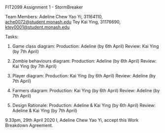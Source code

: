 FIT2099 Assignment 1 - StormBreaker

Team Members:
Adeline Chew Yao Yi, 31164110, ache0072@student.monash.edu
Tey Kai Ying, 31176690, ktey0001@student.monash.edu

Tasks:
1. Game class diagram:
Production: Adeline (by 6th April)
Review: Kai Ying (by 7th April)

2. Zombie behaviours diagram:
Production: Adeline (by 6th April)
Review: Kai Ying (by 7th April)

3. Player diagram:
Production: Kai Ying (by 6th April)
Review: Adeline (by 7th April)

4. Farmers diagram:
Production: Kai Ying (by 6th April)
Review: Adeline (by 7th April)

5. Design Rationale:
Production: Adeline & Kai Ying (by 6th April)
Review: Adeline & Kai Ying (by 7th April)

9.33pm, 29th April 2020
I, Adeline Chew Yao Yi, accept this Work Breakdown Agreement.
